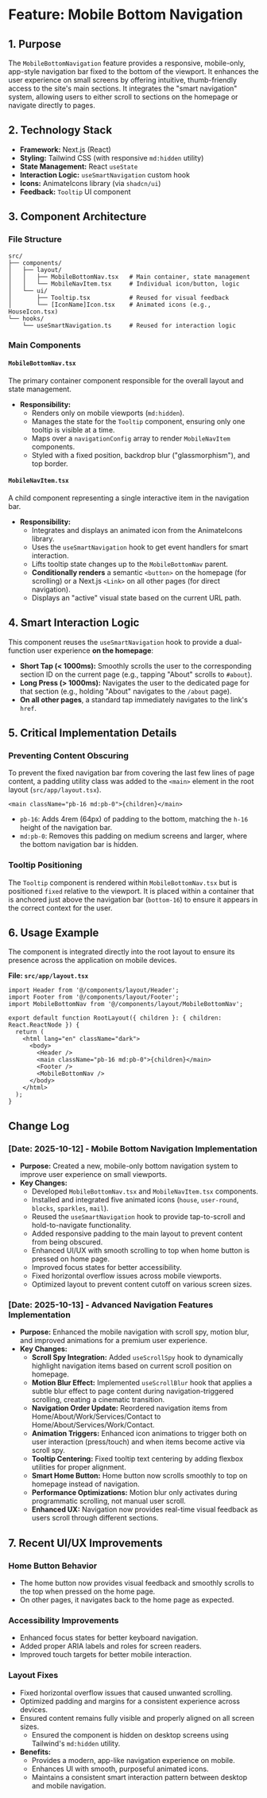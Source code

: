 # Feature: Mobile Bottom Navigation

## 1. Purpose

The `MobileBottomNavigation` feature provides a responsive, mobile-only, app-style navigation bar fixed to the bottom of the viewport. It enhances the user experience on small screens by offering intuitive, thumb-friendly access to the site's main sections. It integrates the "smart navigation" system, allowing users to either scroll to sections on the homepage or navigate directly to pages.

## 2. Technology Stack

- **Framework:** Next.js (React)
- **Styling:** Tailwind CSS (with responsive `md:hidden` utility)
- **State Management:** React `useState`
- **Interaction Logic:** `useSmartNavigation` custom hook
- **Icons:** AnimateIcons library (via `shadcn/ui`)
- **Feedback:** `Tooltip` UI component

## 3. Component Architecture

### File Structure

```
src/
├── components/
│   ├── layout/
│   │   ├── MobileBottomNav.tsx   # Main container, state management
│   │   └── MobileNavItem.tsx     # Individual icon/button, logic
│   └── ui/
│       ├── Tooltip.tsx           # Reused for visual feedback
│       └── [IconName]Icon.tsx    # Animated icons (e.g., HouseIcon.tsx)
└── hooks/
    └── useSmartNavigation.ts     # Reused for interaction logic
```

### Main Components

#### `MobileBottomNav.tsx`

The primary container component responsible for the overall layout and state management.

-   **Responsibility:**
    -   Renders only on mobile viewports (`md:hidden`).
    -   Manages the state for the `Tooltip` component, ensuring only one tooltip is visible at a time.
    -   Maps over a `navigationConfig` array to render `MobileNavItem` components.
    -   Styled with a fixed position, backdrop blur ("glassmorphism"), and top border.

#### `MobileNavItem.tsx`

A child component representing a single interactive item in the navigation bar.

-   **Responsibility:**
    -   Integrates and displays an animated icon from the AnimateIcons library.
    -   Uses the `useSmartNavigation` hook to get event handlers for smart interaction.
    -   Lifts tooltip state changes up to the `MobileBottomNav` parent.
    -   **Conditionally renders** a semantic `<button>` on the homepage (for scrolling) or a Next.js `<Link>` on all other pages (for direct navigation).
    -   Displays an "active" visual state based on the current URL path.

## 4. Smart Interaction Logic

This component reuses the `useSmartNavigation` hook to provide a dual-function user experience **on the homepage**:

-   **Short Tap (< 1000ms):** Smoothly scrolls the user to the corresponding section ID on the current page (e.g., tapping "About" scrolls to `#about`).
-   **Long Press (> 1000ms):** Navigates the user to the dedicated page for that section (e.g., holding "About" navigates to the `/about` page).
-   **On all other pages**, a standard tap immediately navigates to the link's `href`.

## 5. Critical Implementation Details

### Preventing Content Obscuring

To prevent the fixed navigation bar from covering the last few lines of page content, a padding utility class was added to the `<main>` element in the root layout (`src/app/layout.tsx`).

```tsx
<main className="pb-16 md:pb-0">{children}</main>
```

-   `pb-16`: Adds 4rem (64px) of padding to the bottom, matching the `h-16` height of the navigation bar.
-   `md:pb-0`: Removes this padding on medium screens and larger, where the bottom navigation bar is hidden.

### Tooltip Positioning

The `Tooltip` component is rendered within `MobileBottomNav.tsx` but is positioned `fixed` relative to the viewport. It is placed within a container that is anchored just above the navigation bar (`bottom-16`) to ensure it appears in the correct context for the user.

## 6. Usage Example

The component is integrated directly into the root layout to ensure its presence across the application on mobile devices.

**File: `src/app/layout.tsx`**

```tsx
import Header from '@/components/layout/Header';
import Footer from '@/components/layout/Footer';
import MobileBottomNav from '@/components/layout/MobileBottomNav';

export default function RootLayout({ children }: { children: React.ReactNode }) {
  return (
    <html lang="en" className="dark">
      <body>
        <Header />
        <main className="pb-16 md:pb-0">{children}</main>
        <Footer />
        <MobileBottomNav />
      </body>
    </html>
  );
}
```

## Change Log

### [Date: 2025-10-12] - Mobile Bottom Navigation Implementation

-   **Purpose:** Created a new, mobile-only bottom navigation system to improve user experience on small viewports.
-   **Key Changes:**
    -   Developed `MobileBottomNav.tsx` and `MobileNavItem.tsx` components.
    -   Installed and integrated five animated icons (`house`, `user-round`, `blocks`, `sparkles`, `mail`).
    -   Reused the `useSmartNavigation` hook to provide tap-to-scroll and hold-to-navigate functionality.
    -   Added responsive padding to the main layout to prevent content from being obscured.
    -   Enhanced UI/UX with smooth scrolling to top when home button is pressed on home page.
    -   Improved focus states for better accessibility.
    -   Fixed horizontal overflow issues across mobile viewports.
    -   Optimized layout to prevent content cutoff on various screen sizes.

### [Date: 2025-10-13] - Advanced Navigation Features Implementation

-   **Purpose:** Enhanced the mobile navigation with scroll spy, motion blur, and improved animations for a premium user experience.
-   **Key Changes:**
    -   **Scroll Spy Integration:** Added `useScrollSpy` hook to dynamically highlight navigation items based on current scroll position on homepage.
    -   **Motion Blur Effect:** Implemented `useScrollBlur` hook that applies a subtle blur effect to page content during navigation-triggered scrolling, creating a cinematic transition.
    -   **Navigation Order Update:** Reordered navigation items from Home/About/Work/Services/Contact to Home/About/Services/Work/Contact.
    -   **Animation Triggers:** Enhanced icon animations to trigger both on user interaction (press/touch) and when items become active via scroll spy.
    -   **Tooltip Centering:** Fixed tooltip text centering by adding flexbox utilities for proper alignment.
    -   **Smart Home Button:** Home button now scrolls smoothly to top on homepage instead of navigation.
    -   **Performance Optimizations:** Motion blur only activates during programmatic scrolling, not manual user scroll.
    -   **Enhanced UX:** Navigation now provides real-time visual feedback as users scroll through different sections.

## 7. Recent UI/UX Improvements

### Home Button Behavior
- The home button now provides visual feedback and smoothly scrolls to the top when pressed on the home page.
- On other pages, it navigates back to the home page as expected.

### Accessibility Improvements
- Enhanced focus states for better keyboard navigation.
- Added proper ARIA labels and roles for screen readers.
- Improved touch targets for better mobile interaction.

### Layout Fixes
- Fixed horizontal overflow issues that caused unwanted scrolling.
- Optimized padding and margins for a consistent experience across devices.
- Ensured content remains fully visible and properly aligned on all screen sizes.
    -   Ensured the component is hidden on desktop screens using Tailwind's `md:hidden` utility.
-   **Benefits:**
    -   Provides a modern, app-like navigation experience on mobile.
    -   Enhances UI with smooth, purposeful animated icons.
    -   Maintains a consistent smart interaction pattern between desktop and mobile navigation.
